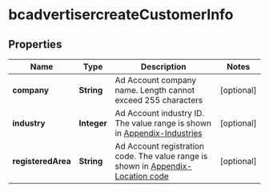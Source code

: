 # bcadvertisercreateCustomerInfo

## Properties
Name | Type | Description | Notes
------------ | ------------- | ------------- | -------------
**company** | **String** | Ad Account company name. Length cannot exceed 255 characters |  [optional]
**industry** | **Integer** | Ad Account industry ID. The value range is shown in [Appendix-Industries](https://ads.tiktok.com/marketing_api/docs?id&#x3D;1739357589575681) |  [optional]
**registeredArea** | **String** | Ad Account registration code. The value range is shown in [Appendix-Location code](https://ads.tiktok.com/marketing_api/docs?id&#x3D;1737585867307010) |  [optional]
